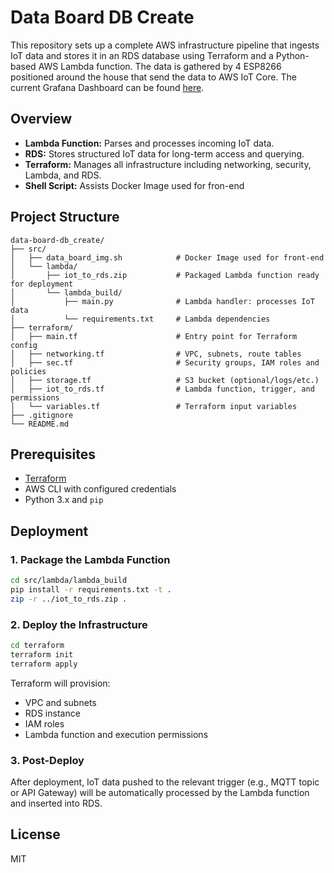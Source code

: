 # Data Board DB Create

This repository sets up a complete AWS infrastructure pipeline that ingests IoT data and stores it in an RDS database using Terraform and a Python-based AWS Lambda function. The data is gathered by 4 ESP8266 positioned around the house that send the data to AWS IoT Core. The current Grafana Dashboard can be found [here](https://dash.pavest.click/public-dashboards/2cd730b9b200402bacd01a4fd4330019).

## Overview

* **Lambda Function:** Parses and processes incoming IoT data.
* **RDS:** Stores structured IoT data for long-term access and querying.
* **Terraform:** Manages all infrastructure including networking, security, Lambda, and RDS.
* **Shell Script:** Assists Docker Image used for fron-end

## Project Structure

```
data-board-db_create/
├── src/
│   ├── data_board_img.sh            # Docker Image used for front-end
│   └── lambda/
│       ├── iot_to_rds.zip           # Packaged Lambda function ready for deployment
│       └── lambda_build/
│           ├── main.py              # Lambda handler: processes IoT data
│           └── requirements.txt     # Lambda dependencies
├── terraform/
│   ├── main.tf                      # Entry point for Terraform config
│   ├── networking.tf                # VPC, subnets, route tables
│   ├── sec.tf                       # Security groups, IAM roles and policies
│   ├── storage.tf                   # S3 bucket (optional/logs/etc.)
│   ├── iot_to_rds.tf                # Lambda function, trigger, and permissions
│   └── variables.tf                 # Terraform input variables
├── .gitignore
└── README.md
```

## Prerequisites

* [Terraform](https://www.terraform.io/)
* AWS CLI with configured credentials
* Python 3.x and `pip`

## Deployment

### 1. Package the Lambda Function

```bash
cd src/lambda/lambda_build
pip install -r requirements.txt -t .
zip -r ../iot_to_rds.zip .
```

### 2. Deploy the Infrastructure

```bash
cd terraform
terraform init
terraform apply
```

Terraform will provision:

* VPC and subnets
* RDS instance
* IAM roles
* Lambda function and execution permissions

### 3. Post-Deploy

After deployment, IoT data pushed to the relevant trigger (e.g., MQTT topic or API Gateway) will be automatically processed by the Lambda function and inserted into RDS.

## License

MIT
